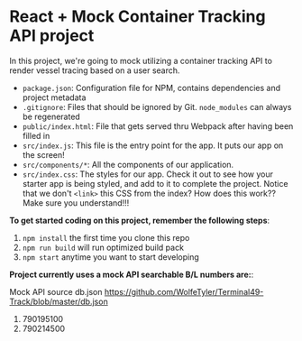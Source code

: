 # React + Mock Container Tracking API project

In this project, we're going to mock utilizing a container tracking API to render vessel tracing based on a user search.


* `package.json`: Configuration file for NPM, contains dependencies and project metadata
* `.gitignore`: Files that should be ignored by Git. `node_modules` can always be regenerated
* `public/index.html`: File that gets served thru Webpack after having been filled in
* `src/index.js`: This file is the entry point for the app. It puts our app on the screen!
* `src/components/*`: All the components of our application.
* `src/index.css`: The styles for our app. Check it out to see how your starter app is being styled, and add to it to complete the project. Notice that we don't `<link>` this CSS from the index? How does this work?? Make sure you understand!!!

**To get started coding on this project, remember the following steps**:

1. `npm install` the first time you clone this repo
2. `npm run build` will run optimized build pack
3. `npm start` anytime you want to start developing

**Project currently uses a mock API searchable B/L numbers are:**:

Mock API source db.json https://github.com/WolfeTyler/Terminal49-Track/blob/master/db.json

1. 790195100
2. 790214500
